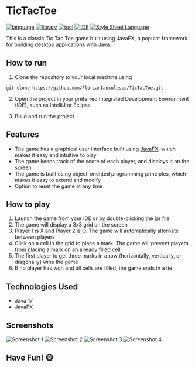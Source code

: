# TicTacToe 

[![language](https://img.shields.io/badge/language-Java%2017-blue?labelColor=gray&style=flat&link=https://www.java.com/en/)](https://www.java.com/en/)
[![library](https://img.shields.io/badge/library-JavaFX-green?labelColor=gray&style=flat&link=https://openjfx.io/)](https://openjfx.io/)
[![tool](https://img.shields.io/badge/tool-Scene%20Builder-orange?labelColor=gray&style=flat&link=https://gluonhq.com/products/scene-builder/)](https://gluonhq.com/products/scene-builder/)
[![IDE](https://img.shields.io/badge/IDE-IntelliJ%20IDEA-green?labelColor=gray&style=flat&link=https://www.jetbrains.com/idea/)](https://www.jetbrains.com/idea/)
[![Style Sheet Language](https://img.shields.io/badge/Style%20Sheet%20Language-CSS-blue?labelColor=gray&style=flat&link=https://developer.mozilla.org/en-US/docs/Web/CSS)](https://developer.mozilla.org/en-US/docs/Web/CSS)

This is a classic Tic Tac Toe game built using JavaFX, a popular framework for building desktop applications with Java. 

## How to run

1. Clone the repository to your local machine using 
```
git clone https://github.com/FlorianIanculescu/TicTacToe.git
```
2. Open the project in your preferred Integrated Development Environment (IDE), such as IntelliJ or Eclipse
    
3. Build and run the project

## Features

  - The game has a graphical user interface built using [JavaFX](https://openjfx.io/), which makes it easy and intuitive to play 
  - The game keeps track of the score of each player, and displays it on the screen
  - The game is built using object-oriented programming principles, which makes it easy to extend and modify
  - Option to reset the game at any time 
  
## How to play

1. Launch the game from your IDE or by double-clicking the jar file
2. The game will display a 3x3 grid on the screen
3. Player 1 is X and Player 2 is O. The game will automatically alternate between players
4. Click on a cell in the grid to place a mark. The game will prevent players from placing a mark on an already filled cell
5. The first player to get three marks in a row (horizontally, vertically, or diagonally) wins the game
6. If no player has won and all cells are filled, the game ends in a tie

## Technologies Used

  - Java 17
  - JavaFX

## Screenshots
![Screenshot 1](https://github.com/FlorianIanculescu/TicTacToe/assets/46021975/5e151fb7-ce01-49aa-bf62-dcea3d089954)
![Screenshot 2](https://github.com/FlorianIanculescu/TicTacToe/assets/46021975/cf978656-cd7d-47dd-8257-24e395218202)
![Screenshot 3](https://github.com/FlorianIanculescu/TicTacToe/assets/46021975/45e7d167-cc3f-4b16-a1bd-e39f2deba546)
![Screenshot 4](https://github.com/FlorianIanculescu/TicTacToe/assets/46021975/8c70bf99-b4ce-4555-a32f-7f8881b63799)

## Have Fun! 😄
